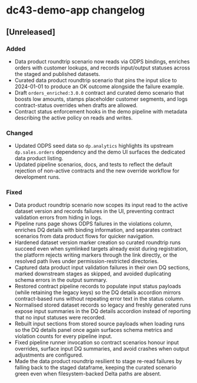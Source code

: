 # dc43-demo-app changelog

## [Unreleased]
### Added
- Data product roundtrip scenario now reads via ODPS bindings, enriches orders with customer
  lookups, and records input/output statuses across the staged and published datasets.
- Curated data product roundtrip scenario that pins the input slice to 2024-01-01 to produce an OK
  outcome alongside the failure example.
- Draft `orders_enriched:3.0.0` contract and curated demo scenario that boosts low amounts,
  stamps placeholder customer segments, and logs contract-status overrides when drafts are allowed.
- Contract status enforcement hooks in the demo pipeline with metadata describing the active policy
  on reads and writes.

### Changed
- Updated ODPS seed data so `dp.analytics` highlights its upstream `dp.sales.orders` dependency
  and the demo UI surfaces the dedicated data product listing.
- Updated pipeline scenarios, docs, and tests to reflect the default rejection of non-active
  contracts and the new override workflow for development runs.

### Fixed
- Data product roundtrip scenario now scopes its input read to the active dataset version and
  records failures in the UI, preventing contract validation errors from hiding in logs.
- Pipeline runs page shows ODPS failures in the violations column, enriches DQ details with binding
  information, and separates contract scenarios from data product flows for quicker navigation.
- Hardened dataset version marker creation so curated roundtrip runs succeed even when symlinked
  targets already exist during registration, the platform rejects writing markers through the
  link directly, or the resolved path lives under permission-restricted directories.
- Captured data product input validation failures in their own DQ sections, marked downstream
  stages as skipped, and avoided duplicating schema errors in the output summary.
- Restored contract pipeline records to populate input status payloads (while retaining the legacy
  keys) so the DQ details accordion mirrors contract-based runs without repeating error text in the
  status column.
- Normalised stored dataset records so legacy and freshly generated runs expose input summaries in
  the DQ details accordion instead of reporting that no input statuses were recorded.
- Rebuilt input sections from stored source payloads when loading runs so the DQ details panel once
  again surfaces schema metrics and violation counts for every pipeline input.
- Fixed pipeline runner invocation so contract scenarios honour input overrides, surface input DQ
  summaries, and avoid crashes when output adjustments are configured.
- Made the data product roundtrip resilient to stage re-read failures by falling back to the staged
  dataframe, keeping the curated scenario green even when filesystem-backed Delta paths are absent.
